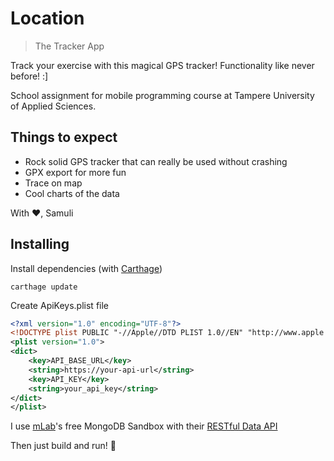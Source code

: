 # Location

> The Tracker App

Track your exercise with this magical GPS tracker! Functionality like never before! :]

School assignment for mobile programming course at Tampere University of Applied Sciences.

## Things to expect

- Rock solid GPS tracker that can really be used without crashing
- GPX export for more fun
- Trace on map
- Cool charts of the data

With ❤️,
Samuli

## Installing

Install dependencies (with [Carthage](https://github.com/Carthage/Carthage))

```
carthage update
```

Create ApiKeys.plist file

``` xml
<?xml version="1.0" encoding="UTF-8"?>
<!DOCTYPE plist PUBLIC "-//Apple//DTD PLIST 1.0//EN" "http://www.apple.com/DTDs/PropertyList-1.0.dtd">
<plist version="1.0">
<dict>
	<key>API_BASE_URL</key>
	<string>https://your-api-url</string>
	<key>API_KEY</key>
	<string>your_api_key</string>
</dict>
</plist>
```

I use [mLab](https://mlab.com)'s free MongoDB Sandbox with their [RESTful Data API](http://docs.mlab.com/data-api/)

Then just build and run! 🏃
